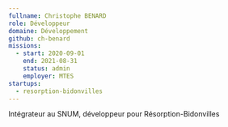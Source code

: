 ```yaml
---
fullname: Christophe BENARD
role: Développeur
domaine: Développement
github: ch-benard
missions:
  - start: 2020-09-01
    end: 2021-08-31
    status: admin
    employer: MTES
startups:
  - resorption-bidonvilles
---
```


Intégrateur au SNUM, développeur pour Résorption-Bidonvilles
